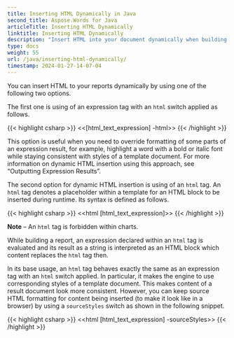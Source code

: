 ```yaml
---
title: Inserting HTML Dynamically in Java
second_title: Aspose.Words for Java
articleTitle: Inserting HTML Dynamically
linktitle: Inserting HTML Dynamically
description: "Insert HTML into your document dynamically when building a report in Java."
type: docs
weight: 55
url: /java/inserting-html-dynamically/
timestamp: 2024-01-27-14-07-04
---
```


You can insert HTML to your reports dynamically by using one of the following two options.

The first one is using of an expression tag with an `html` switch applied as follows.

{{< highlight csharp >}}
<<[html_text_expression] -html>>
{{< /highlight >}}

This option is useful when you need to override formatting of some parts of an expression result, for example, highlight a word with a bold or italic font while staying consistent with styles of a template document. For more information on dynamic HTML insertion using this approach, see “Outputting Expression Results”.

The second option for dynamic HTML insertion is using of an `html` tag. An `html` tag denotes a placeholder within a template for an HTML block to be inserted during runtime. Its syntax is defined as follows.

{{< highlight csharp >}}
<<html [html_text_expression]>>
{{< /highlight >}}

**Note** – An `html` tag is forbidden within charts.

While building a report, an expression declared within an `html` tag is evaluated and its result as a string is interpreted as an HTML block which content replaces the `html` tag then.

In its base usage, an `html` tag behaves exactly the same as an expression tag with an `html` switch applied. In particular, it makes the engine to use corresponding styles of a template document. This makes content of a result document look more consistent. However, you can keep source HTML formatting for content being inserted (to make it look like in a browser) by using a `sourceStyles` switch as shown in the following snippet.

{{< highlight csharp >}}
<<html [html_text_expression] -sourceStyles>>
{{< /highlight >}}
